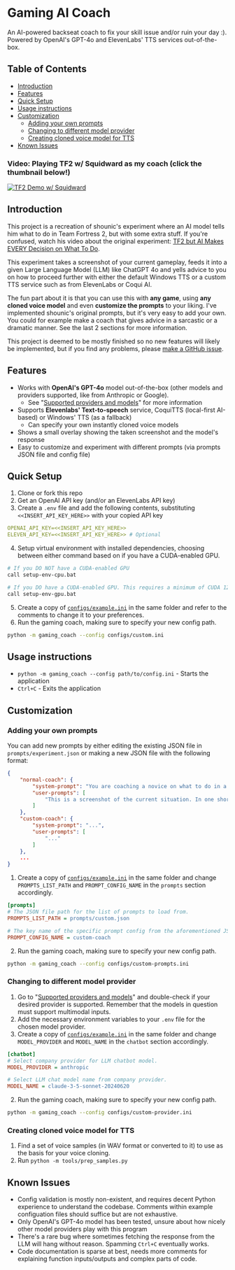 # Gaming AI Coach

An AI-powered backseat coach to fix your skill issue and/or ruin your day :). Powered by OpenAI's GPT-4o and ElevenLabs' TTS services out-of-the-box.

## Table of Contents
* [Introduction](#introduction)
* [Features](#features)
* [Quick Setup](#quick-setup)
* [Usage instructions](#usage-instructions)
* [Customization](#customization)
  * [Adding your own prompts](#adding-your-own-prompts)
  * [Changing to different model provider](#changing-to-different-model-provider)
  * [Creating cloned voice model for TTS](#creating-cloned-voice-model-for-tts)
* [Known Issues](#known-issues)

### Video: Playing TF2 w/ Squidward as my coach (click the thumbnail below!)
[![TF2 Demo w/ Squidward](https://img.youtube.com/vi/MKgUtl2PALw/maxresdefault.jpg)](https://youtu.be/MKgUtl2PALw)

## Introduction

This project is a recreation of shounic's experiment where an AI model tells him what to do in Team Fortress 2, but with some extra stuff. If you're confused, watch his video about the original experiment: [TF2 but AI Makes EVERY Decision on What To Do](https://www.youtube.com/watch?v=Z2eduTNisYA).

This experiment takes a screenshot of your current gameplay, feeds it into a given Large Language Model (LLM) like ChatGPT 4o and yells advice to you on how to proceed further with either the default Windows TTS or a custom TTS service such as from ElevenLabs or Coqui AI.

The fun part about it is that you can use this with **any game**, using **any cloned voice model** and even **customize the prompts** to your liking. I've implemented shounic's original prompts, but it's very easy to add your own. You could for example make a coach that gives advice in a sarcastic or a dramatic manner. See the last 2 sections for more information.

This project is deemed to be mostly finished so no new features will likely be implemented, but if you find any problems, please [make a GitHub issue](https://github.com/tejashah88/gaming-ai-coach/issues).

## Features
* Works with **OpenAI's GPT-4o** model out-of-the-box (other models and providers supported, like from Anthropic or Google).
  * See "[Supported providers and models](docs/SUPPORTED_PROVIDERS_MODELS.md)" for more information
* Supports **Elevenlabs' Text-to-speech** service, CoquiTTS (local-first AI-based) or Windows' TTS (as a fallback)
  * Can specify your own instantly cloned voice models
* Shows a small overlay showing the taken screenshot and the model's response
* Easy to customize and experiment with different prompts (via prompts JSON file and config file)

## Quick Setup
1. Clone or fork this repo
2. Get an OpenAI API key (and/or an ElevenLabs API key)
3. Create a `.env` file and add the following contents, substituting `<<INSERT_API_KEY_HERE>>` with your copied API key
```yaml
OPENAI_API_KEY=<<INSERT_API_KEY_HERE>>
ELEVEN_API_KEY=<<INSERT_API_KEY_HERE>> # Optional
```
4. Setup virtual environment with installed dependencies, choosing between either command based on if you have a CUDA-enabled GPU.
```bash
# If you DO NOT have a CUDA-enabled GPU
call setup-env-cpu.bat

# If you DO have a CUDA-enabled GPU. This requires a minimum of CUDA 12.4 to be installed
call setup-env-gpu.bat
```
5. Create a copy of [`configs/example.ini`](configs/example.ini) in the same folder and refer to the comments to change it to your preferences.
6. Run the gaming coach, making sure to specify your new config path.
```bash
python -m gaming_coach --config configs/custom.ini
```

## Usage instructions
* `python -m gaming_coach --config path/to/config.ini` - Starts the application
* `Ctrl+C` - Exits the application

## Customization

### Adding your own prompts
You can add new prompts by either editing the existing JSON file in `prompts/experiment.json` or making a new JSON file with the following format:
```json
{
    "normal-coach": {
        "system-prompt": "You are coaching a novice on what to do in a video game. You need to tell him exactly what to do and what's the best course of action in the given moment. The person you are coaching is playing right now, so keep instructions to one sentence.",
        "user-prompts": [
            "This is a screenshot of the current situation. In one short sentence, please tell me exactly what I should do next? Deliver your repsonse concisely, neutrally and without bias."
        ]
    },
    "custom-coach": {
        "system-prompt": "...",
        "user-prompts": [
            "..."
        ]
    },
    ...
}
```

1. Create a copy of [`configs/example.ini`](configs/example.ini) in the same folder and change `PROMPTS_LIST_PATH` and `PROMPT_CONFIG_NAME` in the `prompts` section accordingly.
```ini
[prompts]
# The JSON file path for the list of prompts to load from.
PROMPTS_LIST_PATH = prompts/custom.json

# The key name of the specific prompt config from the aforementioned JSON file path.
PROMPT_CONFIG_NAME = custom-coach
```
2. Run the gaming coach, making sure to specify your new config path.
```bash
python -m gaming_coach --config configs/custom-prompts.ini
```

### Changing to different model provider
1. Go to "[Supported providers and models](docs/SUPPORTED_PROVIDERS_MODELS.md)" and double-check if your desired provider is supported. Remember that the models in question must support multimodal inputs.
2. Add the necessary environment variables to your `.env` file for the chosen model provider.
3. Create a copy of [`configs/example.ini`](configs/example.ini) in the same folder and change `MODEL_PROVIDER` and `MODEL_NAME` in the `chatbot` section accordingly.
```ini
[chatbot]
# Select company provider for LLM chatbot model.
MODEL_PROVIDER = anthropic

# Select LLM chat model name from company provider.
MODEL_NAME = claude-3-5-sonnet-20240620
```
2. Run the gaming coach, making sure to specify your new config path.
```bash
python -m gaming_coach --config configs/custom-provider.ini
```

### Creating cloned voice model for TTS
1. Find a set of voice samples (in WAV format or converted to it) to use as the basis for your voice cloning.
2. Run `python -m tools/prep_samples.py`

## Known Issues
- Config validation is mostly non-existent, and requires decent Python experience to understand the codebase. Comments within example configuation files should suffice but are not exhaustive.
- Only OpenAI's GPT-4o model has been tested, unsure about how nicely other model providers play with this program
- There's a rare bug where sometimes fetching the response from the LLM will hang without reason. Spamming `Ctrl+C` eventually works.
- Code documentation is sparse at best, needs more comments for explaining function inputs/outputs and complex parts of code.
